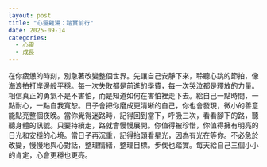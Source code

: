 ```yaml
---
layout: post
title: "心靈雞湯：踏實前行"
date: 2025-09-14
categories:
  - 心靈
  - 成長
---
```


在你疲憊的時刻，別急著改變整個世界。先讓自己安靜下來，聆聽心跳的節拍，像海浪拍打岸邊般平穩。每一次失敗都是前進的學費，每一次哭泣都是釋放的力量。相信真正的勇氣不是不害怕，而是知道如何在害怕裡走下去。給自己一點時間，一點耐心，一點自我寬恕。日子會把你磨成更清晰的自己，你也會發現，微小的善意能點亮整個夜晚。當你覺得迷路時，記得回到當下，呼吸三次，看看腳下的路，聽聽身體的訊號。只要持續走，路就會慢慢展開。你值得被珍惜，你值得擁有明亮的日光和安穩的心境。當日子再沉重，記得抬頭看星光，因為有光在等你。不必急於改變，慢慢地與心對話，整理情緒，整理目標。步伐也踏實。每天給自己三個小小的肯定，心會更穩也更亮。